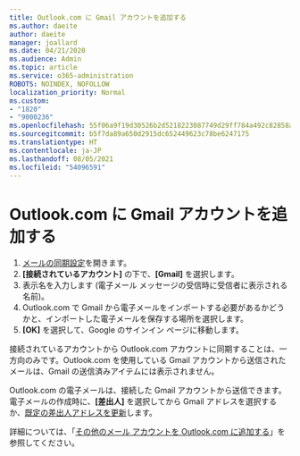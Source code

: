 ```yaml
---
title: Outlook.com に Gmail アカウントを追加する
ms.author: daeite
author: daeite
manager: joallard
ms.date: 04/21/2020
ms.audience: Admin
ms.topic: article
ms.service: o365-administration
ROBOTS: NOINDEX, NOFOLLOW
localization_priority: Normal
ms.custom:
- "1820"
- "9000236"
ms.openlocfilehash: 55f06a9f19d30526b2d5218223087749d29ff784a492c82858aaeacbd6166391
ms.sourcegitcommit: b5f7da89a650d2915dc652449623c78be6247175
ms.translationtype: HT
ms.contentlocale: ja-JP
ms.lasthandoff: 08/05/2021
ms.locfileid: "54096591"
---
```

# <a name="add-your-gmail-account-to-outlookcom"></a>Outlook.com に Gmail アカウントを追加する

1. [メールの同期設定](https://go.microsoft.com/fwlink/?linkid=875264)を開きます。
2. **[接続されているアカウント]** の下で、**[Gmail]** を選択します。
3. 表示名を入力します (電子メール メッセージの受信時に受信者に表示される名前)。
4. Outlook.com で Gmail から電子メールをインポートする必要があるかどうかと、インポートした電子メールを保存する場所を選択します。
5. **[OK]** を選択して、Google のサインイン ページに移動します。

接続されているアカウントから Outlook.com アカウントに同期することは、一方向のみです。Outlook.com を使用している Gmail アカウントから送信されたメールは、Gmail の送信済みアイテムには表示されません。

Outlook.com の電子メールは、接続した Gmail アカウントから送信できます。 電子メールの作成時に、**[差出人]** を選択してから Gmail アドレスを選択するか、[既定の差出人アドレスを更新](https://go.microsoft.com/fwlink/?linkid=875264)します。

詳細については、「[その他のメール アカウントを Outlook.com に追加する](https://support.office.com/article/c5224df4-5885-4e79-91ba-523aa743f0ba?wt.mc_id=Office_Outlook_com_Alchemy)」を参照してください。